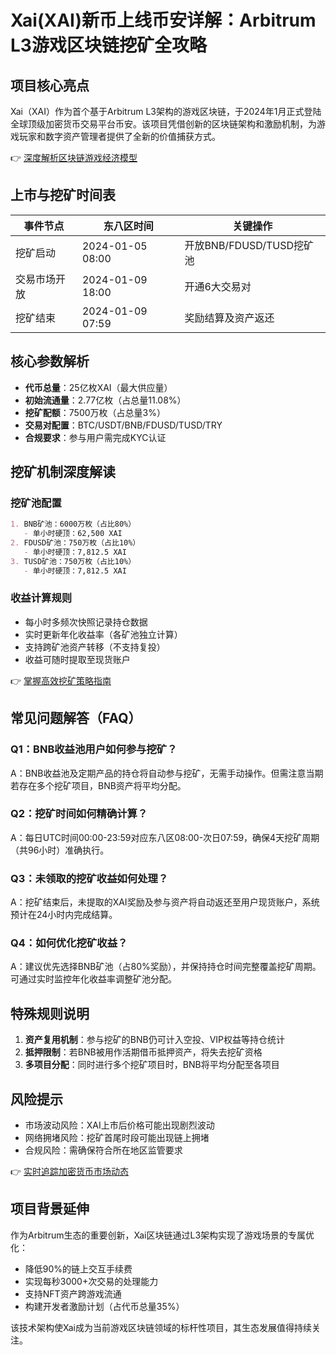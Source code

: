 # Xai(XAI)新币上线币安详解：Arbitrum L3游戏区块链挖矿全攻略

## 项目核心亮点
Xai（XAI）作为首个基于Arbitrum L3架构的游戏区块链，于2024年1月正式登陆全球顶级加密货币交易平台币安。该项目凭借创新的区块链架构和激励机制，为游戏玩家和数字资产管理者提供了全新的价值捕获方式。

👉 [深度解析区块链游戏经济模型](https://bit.ly/okx_welcome)

## 上市与挖矿时间表
| 事件节点          | 东八区时间       | 关键操作                     |
|-------------------|------------------|------------------------------|
| 挖矿启动          | 2024-01-05 08:00 | 开放BNB/FDUSD/TUSD挖矿池     |
| 交易市场开放      | 2024-01-09 18:00 | 开通6大交易对                |
| 挖矿结束          | 2024-01-09 07:59 | 奖励结算及资产返还             |

## 核心参数解析
- **代币总量**：25亿枚XAI（最大供应量）
- **初始流通量**：2.77亿枚（占总量11.08%）
- **挖矿配额**：7500万枚（占总量3%）
- **交易对配置**：BTC/USDT/BNB/FDUSD/TUSD/TRY
- **合规要求**：参与用户需完成KYC认证

## 挖矿机制深度解读
### 挖矿池配置
```markdown
1. BNB矿池：6000万枚（占比80%）
   - 单小时硬顶：62,500 XAI
2. FDUSD矿池：750万枚（占比10%）
   - 单小时硬顶：7,812.5 XAI
3. TUSD矿池：750万枚（占比10%）
   - 单小时硬顶：7,812.5 XAI
```

### 收益计算规则
- 每小时多频次快照记录持仓数据
- 实时更新年化收益率（各矿池独立计算）
- 支持跨矿池资产转移（不支持复投）
- 收益可随时提取至现货账户

👉 [掌握高效挖矿策略指南](https://bit.ly/okx_welcome)

## 常见问题解答（FAQ）

### Q1：BNB收益池用户如何参与挖矿？
A：BNB收益池及定期产品的持仓将自动参与挖矿，无需手动操作。但需注意当期若存在多个挖矿项目，BNB资产将平均分配。

### Q2：挖矿时间如何精确计算？
A：每日UTC时间00:00-23:59对应东八区08:00-次日07:59，确保4天挖矿周期（共96小时）准确执行。

### Q3：未领取的挖矿收益如何处理？
A：挖矿结束后，未提取的XAI奖励及参与资产将自动返还至用户现货账户，系统预计在24小时内完成结算。

### Q4：如何优化挖矿收益？
A：建议优先选择BNB矿池（占80%奖励），并保持持仓时间完整覆盖挖矿周期。可通过实时监控年化收益率调整矿池分配。

## 特殊规则说明
1. **资产复用机制**：参与挖矿的BNB仍可计入空投、VIP权益等持仓统计
2. **抵押限制**：若BNB被用作活期借币抵押资产，将失去挖矿资格
3. **多项目分配**：同时进行多个挖矿项目时，BNB将平均分配至各项目

## 风险提示
- 市场波动风险：XAI上市后价格可能出现剧烈波动
- 网络拥堵风险：挖矿首尾时段可能出现链上拥堵
- 合规风险：需确保符合所在地区监管要求

👉 [实时追踪加密货币市场动态](https://bit.ly/okx_welcome)

## 项目背景延伸
作为Arbitrum生态的重要创新，Xai区块链通过L3架构实现了游戏场景的专属优化：
- 降低90%的链上交互手续费
- 实现每秒3000+次交易的处理能力
- 支持NFT资产跨游戏流通
- 构建开发者激励计划（占代币总量35%）

该技术架构使Xai成为当前游戏区块链领域的标杆性项目，其生态发展值得持续关注。